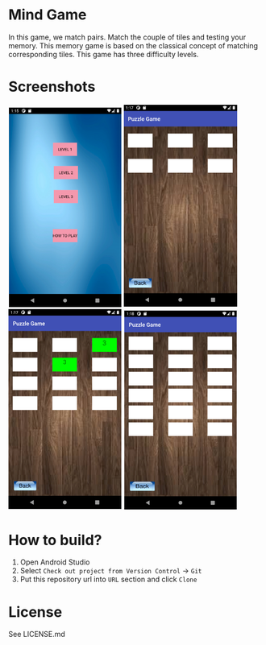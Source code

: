 # Mind Game
In this game, we match pairs. Match the couple of tiles and testing your memory. This memory game is based on the classical concept of matching corresponding tiles. This game has three difficulty levels.

# Screenshots

<img src="/screenshot/a.PNG" width="225"/>       <img src="/screenshot/b.PNG" width="225"/> <br> <img src="/screenshot/c.PNG" width="225"/>           <img src="/screenshot/d.PNG" width="225"/>

# How to build?
1. Open Android Studio
2. Select `Check out project from Version Control` -> `Git`
3. Put this repository url into `URL` section and click `Clone`

# License
See LICENSE.md

